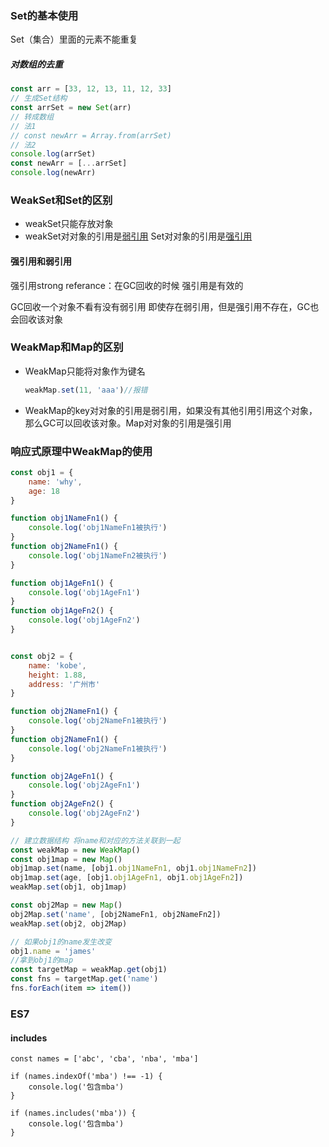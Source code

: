### Set的基本使用

Set（集合）里面的元素不能重复 

##### 对数组的去重

```javascript
const arr = [33, 12, 13, 11, 12, 33]
// 生成Set结构
const arrSet = new Set(arr)
// 转成数组
// 法1
// const newArr = Array.from(arrSet)
// 法2
console.log(arrSet)
const newArr = [...arrSet]
console.log(newArr)
```



### WeakSet和Set的区别

- weakSet只能存放对象 
- weakSet对对象的引用是<u>弱引用</u> Set对对象的引用是<u>强引用</u>

#### 强引用和弱引用

强引用strong referance：在GC回收的时候 强引用是有效的

GC回收一个对象不看有没有弱引用 即使存在弱引用，但是强引用不存在，GC也会回收该对象

### WeakMap和Map的区别

- WeakMap只能将对象作为键名

  ```javascript
  weakMap.set(11, 'aaa')//报错
  ```

- WeakMap的key对对象的引用是弱引用，如果没有其他引用引用这个对象，那么GC可以回收该对象。Map对对象的引用是强引用

### 响应式原理中WeakMap的使用

```javascript
const obj1 = {
    name: 'why',
    age: 18
}

function obj1NameFn1() {
    console.log('obj1NameFn1被执行')
}
function obj2NameFn1() {
    console.log('obj1NameFn2被执行')
}

function obj1AgeFn1() {
    console.log('obj1AgeFn1')
}
function obj1AgeFn2() {
    console.log('obj1AgeFn2')
}


const obj2 = {
    name: 'kobe',
    height: 1.88,
    address: '广州市'
}

function obj2NameFn1() {
    console.log('obj2NameFn1被执行')
}
function obj2NameFn1() {
    console.log('obj2NameFn1被执行')
}

function obj2AgeFn1() {
    console.log('obj2AgeFn1')
}
function obj2AgeFn2() {
    console.log('obj2AgeFn2')
}

// 建立数据结构 将name和对应的方法关联到一起
const weakMap = new WeakMap()
const obj1map = new Map()
obj1map.set(name, [obj1.obj1NameFn1, obj1.obj1NameFn2])
obj1map.set(age, [obj1.obj1AgeFn1, obj1.obj1AgeFn2])
weakMap.set(obj1, obj1map)

const obj2Map = new Map()
obj2Map.set('name', [obj2NameFn1, obj2NameFn2])
weakMap.set(obj2, obj2Map)

// 如果obj1的name发生改变
obj1.name = 'james'
//拿到obj1的map
const targetMap = weakMap.get(obj1)
const fns = targetMap.get('name')
fns.forEach(item => item())
```

### ES7

#### includes

```
const names = ['abc', 'cba', 'nba', 'mba']

if (names.indexOf('mba') !== -1) {
    console.log('包含mba')
}

if (names.includes('mba')) {
    console.log('包含mba')
}
```

